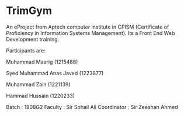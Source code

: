 # TrimGym
An eProject from Aptech computer institute in CPISM (Certificate of Proficiency in Information Systems Management). 
Its a Front End Web Development training.

Participants are:

Muhammad Maarig (1215488)

Syed Muhammad Anas Javed (1223877)

Muhammad Zain (1221139)

Hammad Hussain (1220233)

Batch : 1908G2
Faculty : Sir Sohail Ali
Coordinator : Sir Zeeshan Ahmed
